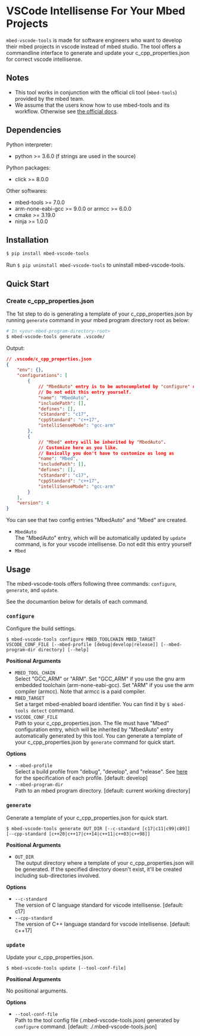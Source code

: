 
# VSCode Intellisense For Your Mbed Projects

`mbed-vscode-tools` is made for software engineers who want to develop their mbed projects in vscode instead of mbed studio.
The tool offers a commandline interface to generate and update your c_cpp_properties.json for correct vscode intellisense.

## Notes

* This tool works in conjunction with the official cli tool (`mbed-tools`) provided by the mbed team.
* We assume that the users know how to use mbed-tools and its workflow. Otherwise see [the official docs](https://os.mbed.com/docs/mbed-os/v6.15/build-tools/use.html). 

## Dependencies

Python interpreter:

* python >= 3.6.0 (f strings are used in the source)

Python packages:

* click >= 8.0.0

Other softwares:

* mbed-tools >= 7.0.0
* arm-none-eabi-gcc >= 9.0.0 or armcc >= 6.0.0
* cmake >= 3.19.0
* ninja >= 1.0.0

## Installation

```bash
$ pip install mbed-vscode-tools
```

Run `$ pip uninstall mbed-vscode-tools` to uninstall mbed-vscode-tools.

## Quick Start

### Create c_cpp_properties.json

The 1st step to do is generating a template of your c_cpp_properties.json by running `generate` command in your mbed program directory root as below:

```bash
# In <your-mbed-program-directory-root>
$ mbed-vscode-tools generate .vscode/
```

Output:

```json
// .vscode/c_cpp_properties.json
{
    "env": {},
    "configurations": [
        {
            // "MbedAuto" entry is to be autocompleted by "configure" or "update" commands.
            // Do not edit this entry yourself.
            "name": "MbedAuto",
            "includePath": [],
            "defines": [],
            "cStandard": "c17",
            "cppStandard": "c++17",
            "intelliSenseMode": "gcc-arm"
        },
        {
            // "Mbed" entry will be inherited by "MbedAuto".
            // Customize here as you like.
            // Basically you don't have to customize as long as 
            "name": "Mbed",
            "includePath": [],
            "defines": [],
            "cStandard": "c17",
            "cppStandard": "c++17",
            "intelliSenseMode": "gcc-arm"
        }
    ],
    "version": 4
}
```

You can see that two config entries \"MbedAuto\" and \"Mbed\" are created. 

* `MbedAuto`  
  The \"MbedAuto\" entry, which will be automatically updated by `update` command, is for your vscode intellisense.
  Do not edit this entry yourself
* `Mbed`

## Usage

The mbed-vscode-tools offers following three commands: `configure`, `generate`, and `update`.

See the documantion below for details of each command.

### `configure`

Configure the build settings.

```
$ mbed-vscode-tools configure MBED_TOOLCHAIN MBED_TARGET VSCODE_CONF_FILE [--mbed-profile [debug|develop|release]] [--mbed-program-dir directory] [--help]
```

**Positional Arguments**

* `MBED_TOOL_CHAIN`  
  Select \"GCC_ARM\" or "ARM". Set \"GCC_ARM\" if you use the gnu arm embedded toolchain (arm-none-eabi-gcc). Set \"ARM\" if you use the arm compiler (armcc). Note that armcc is a paid compiler.
* `MBED_TARGET`  
  Set a target mbed-enabled board identifier.
  You can find it by `$ mbed-tools detect` command.
* `VSCODE_CONF_FILE`  
  Path to your c_cpp_properties.json.
  The file must have \"Mbed\" configuration entry,
  which will be inherited by \"MbedAuto\" entry
  automatically generated by this tool.
  You can generate a template of your c_cpp_properties.json
  by `generate` command for quick start.

**Options**

* `--mbed-profile`  
  Select a build profile from \"debug\", \"develop\", and \"release\". See [here](https://os.mbed.com/docs/mbed-os/v6.15/program-setup/build-profiles-and-rules.html) for the specification of each profile. [default: develop]
* `--mbed-program-dir`  
  Path to an mbed program directory. [default: current working directory]

### `generate`

Generate a template of your c_cpp_properties.json for quick start.

```
$ mbed-vscode-tools generate OUT_DIR [--c-standard [c17|c11|c99|c89]] [--cpp-standard [c++20|c++17|c++14|c++11|c++03|c++98]]
```

**Positional Arguments**

* `OUT_DIR`  
  The output directory where a template of your
  c_cpp_properties.json will be generated. If the specified directory doesn't
  exist, it'll be created including sub-directories involved.

**Options**

* `--c-standard`  
  The version of C language standard for vscode intellisense. [default: c17]
* `--cpp-standard`  
  The version of C++ language standard for vscode intellisense. [default: c++17]

### `update`

Update your c_cpp_properties.json.

```
$ mbed-vscode-tools update [--tool-conf-file]
```

**Positional Arguments**

No positional arguments.

**Options**

* `--tool-conf-file`  
  Path to the tool config file (.mbed-vscode-tools.json) generated by `configure` command. [default: ./.mbed-vscode-tools.json]
